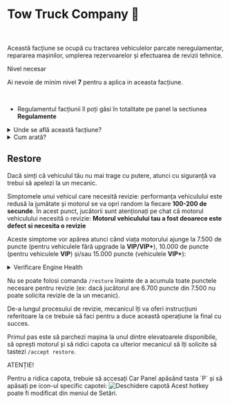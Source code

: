 
# Tow Truck Company 🗼
<br><br>
Această facțiune se ocupă cu tractarea vehiculelor parcate neregulamentar, repararea mașinilor, umplerea rezervoarelor și efectuarea de revizii tehnice.

<div class="danger-container">
    <p class="title">Nivel necesar</p>
    <p class="description">Ai nevoie de minim nivel <strong>7</strong> pentru a aplica in aceasta facțiune.</p>
</div><br>

- Regulamentul facțiunii îl poți găsi în totalitate pe panel la sectiunea <b> Regulamente </b>

<details class="details custom-block">
    <summary>Unde se află această facțiune?</summary>
    <p><img src="https://i.imgur.com/C7yoBG7.png" alt="Locație HQ Tow Truck Company" title="Locație HQ Tow Truck Company"></p>
</details>

<details class="details custom-block">
    <summary>Cum arată?</summary>
    <p><img src="https://i.imgur.com/HYOoh6s.png" alt="HQ Tow Truck Company" title="HQ TTC"></p>
</details>



## Restore
Dacă simți că vehiculul tău nu mai trage cu putere, atunci cu siguranță va trebui să apelezi la un mecanic.

Simptomele unui vehicul care necesită revizie: performanța vehiculului este redusă la jumătate și motorul se va opri random la fiecare **100-200 de secunde**. În acest punct, jucătorii sunt atenționați pe chat că motorul vehiculului necesită o revizie:
**Motorul vehiculului tau a fost deoarece este defect si necesita o revizie**

Aceste simptome vor apărea atunci când viața motorului ajunge la 7.500 de puncte (pentru vehiculele fără upgrade la **VIP/VIP+**), 10.000 de puncte (pentru vehiculele **VIP**) și/sau 15.000 puncte (vehiculele **VIP+**):
<details class="details custom-block">
    <summary>Verificare Engine Health</summary>
    <p><img src="https://i.imgur.com/5v3N2iT.png" alt="Verificare Engine Health" title="Verificare Engine Health"></p>
</details>


Nu se poate folosi comanda `/restore` înainte de a acumula toate punctele necesare pentru revizie (ex: dacă jucătorul are 6.700 puncte din 7.500 nu poate solicita revizie de la un mecanic).

De-a lungul procesului de revizie, mecanicul îți va oferi instrucțiuni referitoare la ce trebuie să faci pentru a duce această operațiune la final cu succes.

Primul pas este să parchezi mașina la unul dintre elevatoarele disponibile, să oprești motorul și să ridici capota ca ulterior mecanicul să îți solicite să tastezi `/accept restore`.

<div class="danger-container">
    <p class="title">ATENȚIE!</p>
    <p class="description">
        Pentru a ridica capota, trebuie să accesați Car Panel apăsând tasta `P` și să apăsați pe icon-ul specific capotei: 
        <img src="https://i.imgur.com/1HGleee.png" alt="Deschidere capotă" title="Deschidere capotă">
        Acest hotkey poate fi modificat din meniul de Setări.
    </p>
</div>
